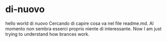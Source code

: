 # di-nuovo
hello world di nuovo
Cercando di capire cosa va nel file readme.md. Al momento non sembra esserci proprio niente di interessante. 
Now I am just trying to understand how brances work.
